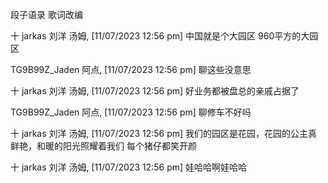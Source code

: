 段子语录  歌词改编


十 jarkas 刘洋 汤姆, [11/07/2023 12:56 pm]
中国就是个大园区 960平方的大园区

TG9B99Z_Jaden 阿点, [11/07/2023 12:56 pm]
聊这些没意思

十 jarkas 刘洋 汤姆, [11/07/2023 12:56 pm]
好业务都被盘总的亲戚占据了

TG9B99Z_Jaden 阿点, [11/07/2023 12:56 pm]
聊修车不好吗

十 jarkas 刘洋 汤姆, [11/07/2023 12:56 pm]
我们的园区是花园，花园的公主真鲜艳，和暖的阳光照耀着我们
每个猪仔都笑开颜

十 jarkas 刘洋 汤姆, [11/07/2023 12:56 pm]
娃哈哈啊娃哈哈

